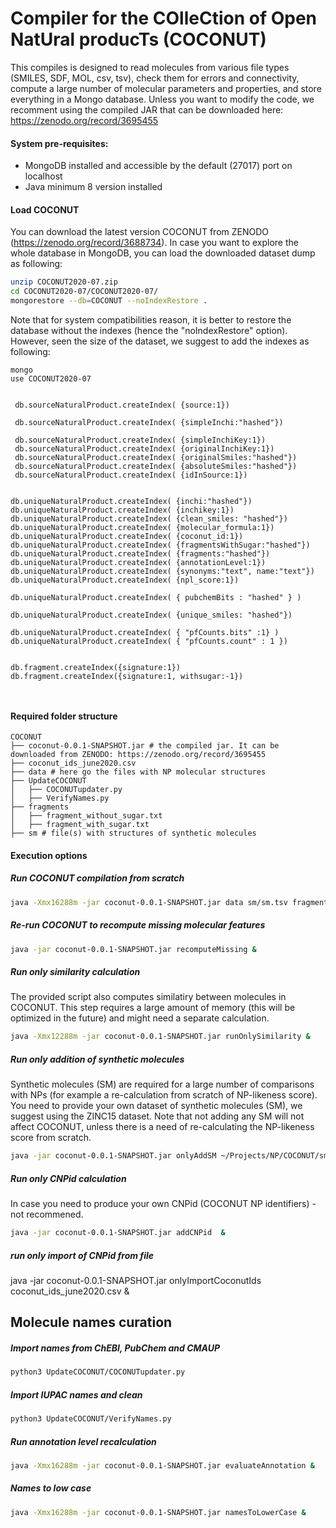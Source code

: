 # Compiler for the COlleCtion of Open NatUral producTs (COCONUT)

This compiles is designed to read molecules from various file types (SMILES, SDF, MOL, csv, tsv), check them for errors and connectivity, compute a large number of molecular parameters and properties, and store everything in a Mongo database.
Unless you want to modify the code, we recomment using the compiled JAR that can be downloaded here: https://zenodo.org/record/3695455 

#### System pre-requisites:

- MongoDB installed and accessible by the default (27017) port on localhost
- Java minimum 8 version installed


#### Load COCONUT
You can download the latest version COCONUT from ZENODO (https://zenodo.org/record/3688734). In case you want to explore the whole database in MongoDB, you can load the downloaded dataset dump as following:
````bash
unzip COCONUT2020-07.zip
cd COCONUT2020-07/COCONUT2020-07/
mongorestore --db=COCONUT --noIndexRestore .
````

Note that for system compatibilities reason, it is better to restore the database without the indexes (hence the "noIndexRestore" option).
However, seen the size of the dataset, we suggest to add the indexes as following:

```
mongo
use COCONUT2020-07


 db.sourceNaturalProduct.createIndex( {source:1})

 db.sourceNaturalProduct.createIndex( {simpleInchi:"hashed"})

 db.sourceNaturalProduct.createIndex( {simpleInchiKey:1})
 db.sourceNaturalProduct.createIndex( {originalInchiKey:1})
 db.sourceNaturalProduct.createIndex( {originalSmiles:"hashed"})
 db.sourceNaturalProduct.createIndex( {absoluteSmiles:"hashed"})
 db.sourceNaturalProduct.createIndex( {idInSource:1})


db.uniqueNaturalProduct.createIndex( {inchi:"hashed"})
db.uniqueNaturalProduct.createIndex( {inchikey:1})
db.uniqueNaturalProduct.createIndex( {clean_smiles: "hashed"})
db.uniqueNaturalProduct.createIndex( {molecular_formula:1})
db.uniqueNaturalProduct.createIndex( {coconut_id:1})
db.uniqueNaturalProduct.createIndex( {fragmentsWithSugar:"hashed"})
db.uniqueNaturalProduct.createIndex( {fragments:"hashed"})
db.uniqueNaturalProduct.createIndex( {annotationLevel:1})
db.uniqueNaturalProduct.createIndex( {synonyms:"text", name:"text"})
db.uniqueNaturalProduct.createIndex( {npl_score:1})

db.uniqueNaturalProduct.createIndex( { pubchemBits : "hashed" } )

db.uniqueNaturalProduct.createIndex( {unique_smiles: "hashed"})

db.uniqueNaturalProduct.createIndex( { "pfCounts.bits" :1} )
db.uniqueNaturalProduct.createIndex( { "pfCounts.count" : 1 })


db.fragment.createIndex({signature:1})
db.fragment.createIndex({signature:1, withsugar:-1})



```

#### Required folder structure

```
COCONUT
├── coconut-0.0.1-SNAPSHOT.jar # the compiled jar. It can be downloaded from ZENODO: https://zenodo.org/record/3695455
├── coconut_ids_june2020.csv
├── data # here go the files with NP molecular structures
├── UpdateCOCONUT
│   ├── COCONUTupdater.py
│   ├── VerifyNames.py
├── fragments
│   ├── fragment_without_sugar.txt
│   ├── fragment_with_sugar.txt
├── sm # file(s) with structures of synthetic molecules 
```

#### Execution options

##### Run COCONUT compilation from scratch

```bash
java -Xmx16288m -jar coconut-0.0.1-SNAPSHOT.jar data sm/sm.tsv fragments/fragment_without_sugar.txt fragments/fragment_with_sugar.txt importCOCONUTids coconut_ids_june2020.csv > logs.txt &
```

##### Re-run COCONUT to recompute missing molecular features 

```bash
java -jar coconut-0.0.1-SNAPSHOT.jar recomputeMissing &
```

##### Run only similarity calculation
The provided script also computes similatiry between molecules in COCONUT. This step requires a large amount of memory (this will be optimized in the future) and might need a separate calculation.
````bash
java -Xmx12288m -jar coconut-0.0.1-SNAPSHOT.jar runOnlySimilarity &
````

##### Run only addition of synthetic molecules
Synthetic molecules (SM) are required for a large number of comparisons with NPs (for example a re-calculation from scratch of NP-likeness score). You need to provide your own dataset of synthetic molecules (SM), we suggest using the ZINC15 dataset.
Note that not adding any SM will not affect COCONUT, unless there is a need of re-calculating the NP-likeness score from scratch.

```bash
java -jar coconut-0.0.1-SNAPSHOT.jar onlyAddSM ~/Projects/NP/COCONUT/sm/sm.tsv & 
```

##### Run only CNPid calculation
In case you need to produce your own CNPid (COCONUT NP identifiers) - not recommened.

```bash
java -jar coconut-0.0.1-SNAPSHOT.jar addCNPid  & 
```


##### run only import of CNPid from file
java -jar coconut-0.0.1-SNAPSHOT.jar onlyImportCoconutIds coconut_ids_june2020.csv &

## Molecule names curation
##### Import names from ChEBI, PubChem and CMAUP

```bash
python3 UpdateCOCONUT/COCONUTupdater.py
```

##### Import IUPAC names and clean

```bash
python3 UpdateCOCONUT/VerifyNames.py
```

##### Run annotation level recalculation  
```bash
java -Xmx16288m -jar coconut-0.0.1-SNAPSHOT.jar evaluateAnnotation &
```

##### Names to low case
```bash
java -Xmx16288m -jar coconut-0.0.1-SNAPSHOT.jar namesToLowerCase &
```


